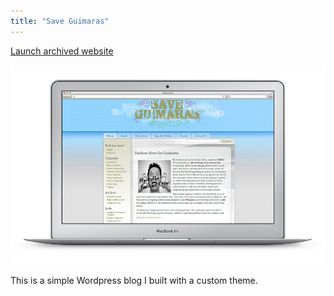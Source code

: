 ```yaml
---
title: "Save Guimaras"
---
```


<p class="work-links">
<a class="btn icon icon-external" href="http://saveguimaras.herokuapp.com" target="_blank">Launch archived website</a>
</p>

![](./images/1.jpg)

This is a simple Wordpress blog I built with a custom theme.
